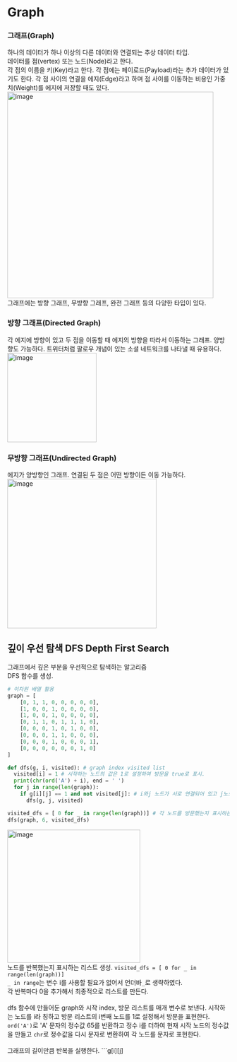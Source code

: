 # Graph

### 그래프(Graph)
하나의 데이터가 하나 이상의 다른 데이터와 연결되는 추상 데이터 타입.<br>
데이터를 점(vertex) 또는 노드(Node)라고 한다.<br>
각 점의 이름을 키(Key)라고 한다. 각 점에는 페이로드(Payload)라는 추가 데이터가 있기도 한다.
각 점 사이의 연결을 에지(Edge)라고 하며 점 사이를 이동하는 비용인 가중치(Weight)를 에지에 저장할 때도 있다.
<img width="467" alt="image" src="https://github.com/user-attachments/assets/735039fb-cdd7-4716-9384-2f326358709f" />
<br>
그래프에는 방향 그래프, 무방향 그래프, 완전 그래프 등의 다양한 타입이 있다. 

### 방향 그래프(Directed Graph)
각 에지에 방향이 있고 두 점을 이동할 때 에지의 방향을 따라서 이동하는 그래프. 양방향도 가능하다.
트위터처럼 팔로우 개념이 있는 소셜 네트워크를 나타낼 때 유용하다. <br>
<img width="202" alt="image" src="https://github.com/user-attachments/assets/4b8c62d9-59a0-4e42-96ad-3dfa9ba83fed" />
<br>
### 무방향 그래프(Undirected Graph)
에지가 양방향인 그래프. 연결된 두 점은 어떤 방향이든 이동 가능하다.<br>
<img width="338" alt="image" src="https://github.com/user-attachments/assets/6e6f07e2-be6f-4387-aba8-ea68ba3398e1" />

## 깊이 우선 탐색 DFS Depth First Search
그래프에서 깊은 부분을 우선적으로 탐색하는 알고리즘 <br>
DFS 함수를 생성.

```python
# 이차원 배열 활용
graph = [
    [0, 1, 1, 0, 0, 0, 0, 0],
    [1, 0, 0, 1, 0, 0, 0, 0],
    [1, 0, 0, 1, 0, 0, 0, 0],
    [0, 1, 1, 0, 1, 1, 1, 0],
    [0, 0, 0, 1, 0, 1, 0, 0],
    [0, 0, 0, 1, 1, 0, 0, 0],
    [0, 0, 0, 1, 0, 0, 0, 1],
    [0, 0, 0, 0, 0, 0, 1, 0]
]

def dfs(g, i, visited): # graph index visited list
  visited[i] = 1 # 시작하는 노드의 값은 1로 설정하여 방문을 true로 표시.
  print(chr(ord('A') + i), end = ' ')
  for j in range(len(graph)):
    if g[i][j] == 1 and not visited[j]: # i와j 노드가 서로 연결되어 있고 j노드를 아직 방문하지 않았다면
      dfs(g, j, visited)

visited_dfs = [ 0 for _ in range(len(graph))] # 각 노드를 방문했는지 표시하는 list
dfs(graph, 6, visited_dfs)

```
<img width="301" alt="image" src="https://github.com/user-attachments/assets/51d03b4e-d31a-44c0-bdce-5d283bad47bb" /><br>
노드를 반복했는지 표시하는 리스트 생성. ```visited_dfs = [ 0 for _ in range(len(graph))]```<br> 
```_ in range```는 변수 i를 사용할 필요가 없어서 언더바```_```로 생략하였다.<br>
각 반복마다 0을 추가해서 최종적으로 리스트를 만든다. <br><br>
dfs 함수에 만들어둔 graph와 시작 index, 방문 리스트를 매개 변수로 보낸다.
시작하는 노드를 i라 칭하고 방문 리스트의 i번째 노드를 1로 설정해서 방문을 표현한다.
```ord('A')```로 'A' 문자의 정수값 65를 반환하고 정수 i를 더하여 현재 시작 노드의 정수값을 만들고 ```chr```로 정수값을
다시 문자로 변환하여 각 노드를 문자로 표현한다.<br><br>
그래프의 길이만큼 반복을 실행한다. ```g[i][j] 


